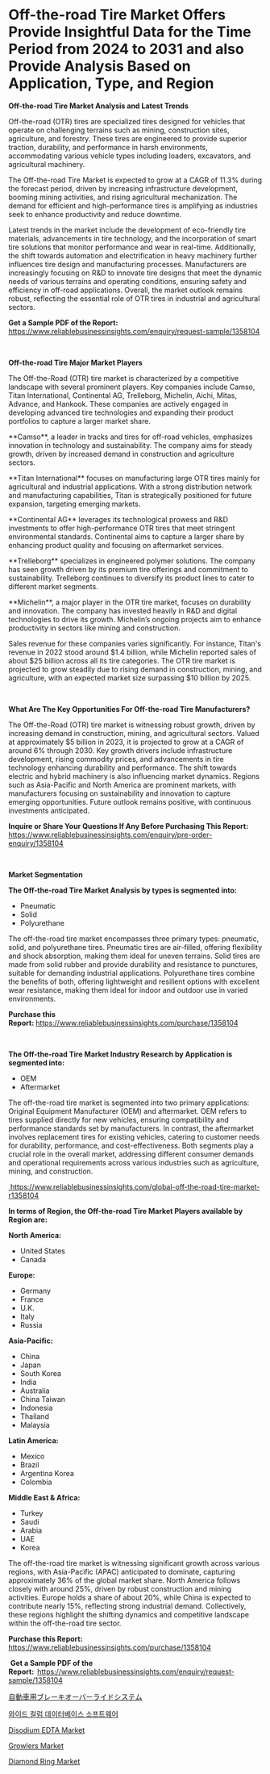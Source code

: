 <p><h1>Off-the-road Tire Market Offers Provide Insightful Data for the Time Period from 2024 to 2031 and also Provide Analysis Based on Application, Type, and Region</h1></p><p><strong>Off-the-road Tire Market Analysis and Latest Trends</strong></p>
<p><p>Off-the-road (OTR) tires are specialized tires designed for vehicles that operate on challenging terrains such as mining, construction sites, agriculture, and forestry. These tires are engineered to provide superior traction, durability, and performance in harsh environments, accommodating various vehicle types including loaders, excavators, and agricultural machinery.</p><p>The Off-the-road Tire Market is expected to grow at a CAGR of 11.3% during the forecast period, driven by increasing infrastructure development, booming mining activities, and rising agricultural mechanization. The demand for efficient and high-performance tires is amplifying as industries seek to enhance productivity and reduce downtime. </p><p>Latest trends in the market include the development of eco-friendly tire materials, advancements in tire technology, and the incorporation of smart tire solutions that monitor performance and wear in real-time. Additionally, the shift towards automation and electrification in heavy machinery further influences tire design and manufacturing processes. Manufacturers are increasingly focusing on R&D to innovate tire designs that meet the dynamic needs of various terrains and operating conditions, ensuring safety and efficiency in off-road applications. Overall, the market outlook remains robust, reflecting the essential role of OTR tires in industrial and agricultural sectors.</p></p>
<p><strong>Get a Sample PDF of the Report:&nbsp;</strong> <a href="https://www.reliablebusinessinsights.com/enquiry/request-sample/1358104">https://www.reliablebusinessinsights.com/enquiry/request-sample/1358104</a></p>
<p>&nbsp;</p>
<p><strong>Off-the-road Tire Major Market Players</strong></p>
<p><p>The Off-the-Road (OTR) tire market is characterized by a competitive landscape with several prominent players. Key companies include Camso, Titan International, Continental AG, Trelleborg, Michelin, Aichi, Mitas, Advance, and Hankook. These companies are actively engaged in developing advanced tire technologies and expanding their product portfolios to capture a larger market share.</p><p>**Camso**, a leader in tracks and tires for off-road vehicles, emphasizes innovation in technology and sustainability. The company aims for steady growth, driven by increased demand in construction and agriculture sectors.</p><p>**Titan International** focuses on manufacturing large OTR tires mainly for agricultural and industrial applications. With a strong distribution network and manufacturing capabilities, Titan is strategically positioned for future expansion, targeting emerging markets.</p><p>**Continental AG** leverages its technological prowess and R&D investments to offer high-performance OTR tires that meet stringent environmental standards. Continental aims to capture a larger share by enhancing product quality and focusing on aftermarket services.</p><p>**Trelleborg** specializes in engineered polymer solutions. The company has seen growth driven by its premium tire offerings and commitment to sustainability. Trelleborg continues to diversify its product lines to cater to different market segments.</p><p>**Michelin**, a major player in the OTR tire market, focuses on durability and innovation. The company has invested heavily in R&D and digital technologies to drive its growth. Michelin’s ongoing projects aim to enhance productivity in sectors like mining and construction.</p><p>Sales revenue for these companies varies significantly. For instance, Titan's revenue in 2022 stood around $1.4 billion, while Michelin reported sales of about $25 billion across all its tire categories. The OTR tire market is projected to grow steadily due to rising demand in construction, mining, and agriculture, with an expected market size surpassing $10 billion by 2025.</p></p>
<p>&nbsp;</p>
<p><strong>What Are The Key Opportunities For Off-the-road Tire Manufacturers?</strong></p>
<p><p>The Off-the-Road (OTR) tire market is witnessing robust growth, driven by increasing demand in construction, mining, and agricultural sectors. Valued at approximately $5 billion in 2023, it is projected to grow at a CAGR of around 6% through 2030. Key growth drivers include infrastructure development, rising commodity prices, and advancements in tire technology enhancing durability and performance. The shift towards electric and hybrid machinery is also influencing market dynamics. Regions such as Asia-Pacific and North America are prominent markets, with manufacturers focusing on sustainability and innovation to capture emerging opportunities. Future outlook remains positive, with continuous investments anticipated.</p></p>
<p><strong>Inquire or Share Your Questions If Any Before Purchasing This Report:</strong> <a href="https://www.reliablebusinessinsights.com/enquiry/pre-order-enquiry/1358104">https://www.reliablebusinessinsights.com/enquiry/pre-order-enquiry/1358104</a></p>
<p>&nbsp;</p>
<p><strong>Market Segmentation</strong></p>
<p><strong>The Off-the-road Tire Market Analysis by types is segmented into:</strong></p>
<p><ul><li>Pneumatic</li><li>Solid</li><li>Polyurethane</li></ul></p>
<p><p>The off-the-road tire market encompasses three primary types: pneumatic, solid, and polyurethane tires. Pneumatic tires are air-filled, offering flexibility and shock absorption, making them ideal for uneven terrains. Solid tires are made from solid rubber and provide durability and resistance to punctures, suitable for demanding industrial applications. Polyurethane tires combine the benefits of both, offering lightweight and resilient options with excellent wear resistance, making them ideal for indoor and outdoor use in varied environments.</p></p>
<p><strong>Purchase this Report:&nbsp;</strong><a href="https://www.reliablebusinessinsights.com/purchase/1358104">https://www.reliablebusinessinsights.com/purchase/1358104</a></p>
<p>&nbsp;</p>
<p><strong>The Off-the-road Tire Market Industry Research by Application is segmented into:</strong></p>
<p><ul><li>OEM</li><li>Aftermarket</li></ul></p>
<p><p>The off-the-road tire market is segmented into two primary applications: Original Equipment Manufacturer (OEM) and aftermarket. OEM refers to tires supplied directly for new vehicles, ensuring compatibility and performance standards set by manufacturers. In contrast, the aftermarket involves replacement tires for existing vehicles, catering to customer needs for durability, performance, and cost-effectiveness. Both segments play a crucial role in the overall market, addressing different consumer demands and operational requirements across various industries such as agriculture, mining, and construction.</p></p>
<p><a href="https://www.reliablebusinessinsights.com/global-off-the-road-tire-market-r1358104">&nbsp;https://www.reliablebusinessinsights.com/global-off-the-road-tire-market-r1358104</a></p>
<p><strong>In terms of Region, the Off-the-road Tire Market Players available by Region are:</strong></p>
<p>
    <p> <strong> North America: </strong>
        <ul>
            <li>United States</li>
            <li>Canada</li>
        </ul>
        </p> 
    <p> <strong> Europe: </strong>
        <ul>
            <li>Germany</li>
            <li>France</li>
            <li>U.K.</li>
            <li>Italy</li>
            <li>Russia</li>
        </ul>
        </p> 
    <p> <strong> Asia-Pacific: </strong>
        <ul>
            <li>China</li>
            <li>Japan</li>
            <li>South Korea</li>
            <li>India</li>
            <li>Australia</li>
            <li>China Taiwan</li>
            <li>Indonesia</li>
            <li>Thailand</li>
            <li>Malaysia</li>
        </ul>
        </p> 
    <p> <strong> Latin America: </strong>
        <ul>
            <li>Mexico</li>
            <li>Brazil</li>
            <li>Argentina Korea</li>
            <li>Colombia</li>
        </ul>
        </p> 
    <p> <strong> Middle East & Africa: </strong>
        <ul>
            <li>Turkey</li>
            <li>Saudi</li>
            <li>Arabia</li>
            <li>UAE</li>
            <li>Korea</li>
        </ul>
    </p>
    </p>
<p><p>The off-the-road tire market is witnessing significant growth across various regions, with Asia-Pacific (APAC) anticipated to dominate, capturing approximately 36% of the global market share. North America follows closely with around 25%, driven by robust construction and mining activities. Europe holds a share of about 20%, while China is expected to contribute nearly 15%, reflecting strong industrial demand. Collectively, these regions highlight the shifting dynamics and competitive landscape within the off-the-road tire sector.</p></p>
<p><strong>Purchase this Report: </strong><a href="https://www.reliablebusinessinsights.com/purchase/1358104">https://www.reliablebusinessinsights.com/purchase/1358104</a></p>
<p>&nbsp;<strong>Get a Sample PDF of the Report:&nbsp;&nbsp;</strong><a href="https://www.reliablebusinessinsights.com/enquiry/request-sample/1358104">https://www.reliablebusinessinsights.com/enquiry/request-sample/1358104</a></p>
<p><strong></strong></p>
<p><p><a href="https://medium.com/@larrylemkert567/automotive-brake-override-system-market-%E3%81%AF-%E3%82%B3%E3%82%B9%E3%83%88%E7%AE%A1%E7%90%86%E3%81%A8%E5%8A%B9%E7%8E%87%E5%90%91%E4%B8%8A%E3%82%92%E5%84%AA%E5%85%88%E3%81%97%E3%81%BE%E3%81%99-%E3%81%95%E3%82%89%E3%81%AB-%E5%A0%B1%E5%91%8A%E6%9B%B8%E3%81%AF%E5%B8%82%E5%A0%B4%E3%81%AE%E9%9C%80%E8%A6%81%E9%9D%A2%E3%81%A8%E4%BE%9B%E7%B5%A6%E9%9D%A2%E3%81%AE%E4%B8%A1%E6%96%B9%E3%82%92%E3%82%AB%E3%83%90%E3%83%BC%E3%81%97%E3%81%A6%E3%81%84%E3%81%BE%E3%81%99-3fdf87dd0303">自動車用ブレーキオーバーライドシステム</a></p><p><a href="https://medium.com/@babe.hunt/%EC%84%B8%EA%B3%84-wide-column-database-software-market-%EC%9D%80-2024%EC%97%90%EC%84%9C-2031%EB%A1%9C-%EC%97%B0%ED%8F%89%EA%B7%A0-%EC%A6%9D%EA%B0%80%EC%9C%A8%EC%9D%84-%EB%B3%B4%EC%9D%BC-%EA%B2%83%EC%9C%BC%EB%A1%9C-%EC%98%88%EC%83%81%EB%90%A9%EB%8B%88%EB%8B%A4-e696f3969002">와이드 컬럼 데이터베이스 소프트웨어</a></p><p><a href="https://issuu.com/reportprime-2/docs/disodium-edta-market-size-2030.pptx_0c4f36d1b196f7">Disodium EDTA Market</a></p><p><a href="https://www.linkedin.com/pulse/future-trajectory-growlers-market-emerging-trends-forecasts-kwyse?trackingId=V8H1i5PPRSmgaAKKN4Mqig%3D%3D">Growlers Market</a></p><p><a href="https://www.linkedin.com/pulse/analyzing-diamond-ring-market-dynamics-growth-drivers-forecasted-xut1e?trackingId=2pcP5RP5Q3i13KgtDBRmQw%3D%3D">Diamond Ring Market</a></p></p>
